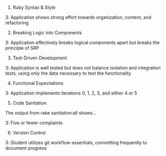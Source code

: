 1. Ruby Syntax & Style

3: Application shows strong effort towards organization, content, and refactoring

2. Breaking Logic into Components

3: Application effectively breaks logical components apart but breaks the principle of SRP

3. Test-Driven Development

3: Application is well tested but does not balance isolation and integration tests, using only the data necessary to test the functionality

4. Functional Expectations

3: Application implements iterations 0, 1, 2, 3, and either 4 or 5

5. Code Sanitation

The output from rake sanitation:all shows…

3: Five or fewer complaints

6. Version Control

3: Student utilizes git workflow essentials, committing frequently to document progress
